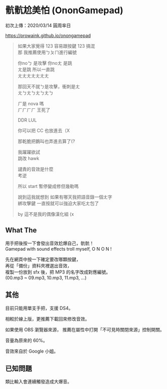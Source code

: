 # 骯骯尬美怕 (OnonGamepad)

初次上傳：2020/03/14 圓周率日

https://prowaink.github.io/onongamepad

> 如果大家覺得 123 容易跟按鍵 123 搞混  
> 那 我推薦使用ㄅㄆㄇ進行編號  
>  
> 你noㄅ 是攻擊  你noㄤ 是跳  
> ㄤ是跳 所以一直跳  
> ㄤㄤㄤㄤㄤㄤㄤ  
>  
> 那回天不就ㄅ是攻擊，衝刺是ㄤ  
> ㄤㄅㄤㄅㄤㄅㄤㄅ  
>  
> ㄏ是 nova 嗎  
> ㄏㄏㄏㄏ 王死了  
>  
> DDR LUL  
>  
> 你可以把 CC 也放進去（X
>  
> 那乾脆把鵝叫也弄進去算了(?
>  
> 我躍躍欲試  
> 跳改 hawk  
>  
> 譴責的音效是什麼  
> 考逆  
>  
> 所以 start 暫停變成修但幾勒嗎  
>  
> 說到這我就想到 如果有哪天我把語音錄一個ㄤ字  
> 綁攻擊鍵  一直按就可以強迫大家吃ㄤ包了
>  
> by 這不是我的偶像漢化組 (x


## What The

用手把後按一下會發出音效尬爆自己，骯骯！  
Gamepad with sound effects troll myself, O N O N ! 

先在網頁中按一下確定要改哪顆按鍵，  
再從「備份」資料夾裡選出音效，  
複製一份放到 sfx 後，把 MP3 的名字改成對應編號。  
(00.mp3 ~ 09.mp3, 10.mp3, 11.mp3, ...)


## 其他

目前只能用單支手把，支援 DS4。

相較於線上版，更推薦下載回來修改音效。

如果使用 OBS 瀏覽器來源，
推薦在屬性中打開「不可見時關閉來源」控制開關。

音量為原來的 60%。

音效來自於 Google 小姐。


## 已知問題

類比輸入會連續觸發造成大爆音。
